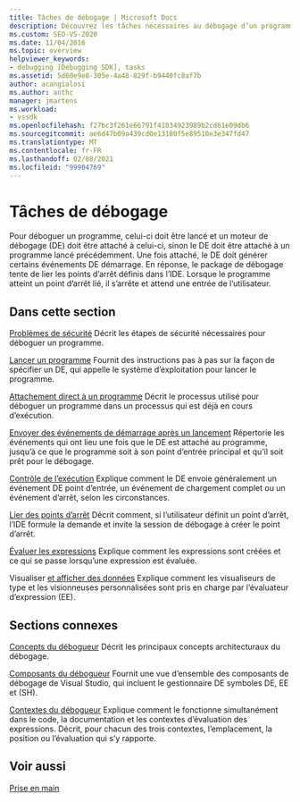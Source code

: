 ```yaml
---
title: Tâches de débogage | Microsoft Docs
description: Découvrez les tâches nécessaires au débogage d’un programme, telles que son attachement à un moteur de débogage, la génération d’événements de démarrage et l’activation des points d’arrêt.
ms.custom: SEO-VS-2020
ms.date: 11/04/2016
ms.topic: overview
helpviewer_keywords:
- debugging [Debugging SDK], tasks
ms.assetid: 5d60e9e8-305e-4a48-829f-b9440fc8af7b
author: acangialosi
ms.author: anthc
manager: jmartens
ms.workload:
- vssdk
ms.openlocfilehash: f27bc3f261e66791f41034923989b2cd61e09db6
ms.sourcegitcommit: ae6d47b09a439cd0e13180f5e89510e3e347fd47
ms.translationtype: MT
ms.contentlocale: fr-FR
ms.lasthandoff: 02/08/2021
ms.locfileid: "99904769"
---
```

# <a name="debug-tasks"></a>Tâches de débogage
Pour déboguer un programme, celui-ci doit être lancé et un moteur de débogage (DE) doit être attaché à celui-ci, sinon le DE doit être attaché à un programme lancé précédemment. Une fois attaché, le DE doit générer certains événements DE démarrage. En réponse, le package de débogage tente de lier les points d’arrêt définis dans l’IDE. Lorsque le programme atteint un point d’arrêt lié, il s’arrête et attend une entrée de l’utilisateur.

## <a name="in-this-section"></a>Dans cette section
 [Problèmes de sécurité](../../extensibility/debugger/security-issues.md) Décrit les étapes de sécurité nécessaires pour déboguer un programme.

 [Lancer un programme](../../extensibility/debugger/launching-a-program.md) Fournit des instructions pas à pas sur la façon de spécifier un DE, qui appelle le système d’exploitation pour lancer le programme.

 [Attachement direct à un programme](../../extensibility/debugger/attaching-directly-to-a-program.md) Décrit le processus utilisé pour déboguer un programme dans un processus qui est déjà en cours d’exécution.

 [Envoyer des événements de démarrage après un lancement](../../extensibility/debugger/sending-startup-events-after-a-launch.md) Répertorie les événements qui ont lieu une fois que le DE est attaché au programme, jusqu’à ce que le programme soit à son point d’entrée principal et qu’il soit prêt pour le débogage.

 [Contrôle de l’exécution](../../extensibility/debugger/control-of-execution.md) Explique comment le DE envoie généralement un événement DE point d’entrée, un événement de chargement complet ou un événement d’arrêt, selon les circonstances.

 [Lier des points d’arrêt](../../extensibility/debugger/binding-breakpoints.md) Décrit comment, si l’utilisateur définit un point d’arrêt, l’IDE formule la demande et invite la session de débogage à créer le point d’arrêt.

 [Évaluer les expressions](../../extensibility/debugger/evaluating-expressions.md) Explique comment les expressions sont créées et ce qui se passe lorsqu’une expression est évaluée.

 Visualiser [et afficher des données](../../extensibility/debugger/visualizing-and-viewing-data.md) Explique comment les visualiseurs de type et les visionneuses personnalisées sont pris en charge par l’évaluateur d’expression (EE).

## <a name="related-sections"></a>Sections connexes
 [Concepts du débogueur](../../extensibility/debugger/debugger-concepts.md) Décrit les principaux concepts architecturaux du débogage.

 [Composants du débogueur](../../extensibility/debugger/debugger-components.md) Fournit une vue d’ensemble des composants de débogage de Visual Studio, qui incluent le gestionnaire DE symboles DE, EE et (SH).

 [Contextes du débogueur](../../extensibility/debugger/debugger-contexts.md) Explique comment le fonctionne simultanément dans le code, la documentation et les contextes d’évaluation des expressions. Décrit, pour chacun des trois contextes, l’emplacement, la position ou l’évaluation qui s’y rapporte.

## <a name="see-also"></a>Voir aussi
 [Prise en main](../../extensibility/debugger/getting-started-with-debugger-extensibility.md)
